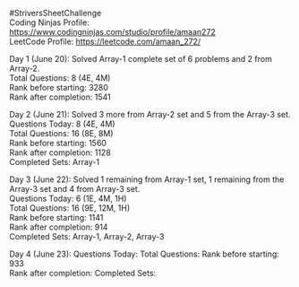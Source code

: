 #StriversSheetChallenge <br>
Coding Ninjas Profile: https://www.codingninjas.com/studio/profile/amaan272 <br>
LeetCode Profile: https://leetcode.com/amaan_272/ <br>

Day 1 (June 20): Solved Array-1 complete set of 6 problems and 2 from Array-2. <br>
Total Questions: 8 (4E, 4M) <br>
Rank before starting: 3280 <br>
Rank after completion: 1541 <br>

Day 2 (June 21): Solved 3 more from Array-2 set and 5 from the Array-3 set. <br>
Questions Today: 8 (4E, 4M) <br>
Total Questions: 16 (8E, 8M) <br>
Rank before starting: 1560 <br>
Rank after completion: 1128  <br>
Completed Sets: Array-1 

Day 3 (June 22): Solved 1 remaining from Array-1 set, 1 remaining from the Array-3 set and 4 from Array-3 set. <br>
Questions Today: 6 (1E, 4M, 1H) <br>
Total Questions: 16 (9E, 12M, 1H) <br>
Rank before starting: 1141 <br>
Rank after completion: 914  <br>
Completed Sets: Array-1, Array-2, Array-3 

Day 4 (June 23): 
Questions Today: 
Total Questions: 
Rank before starting: 933 <br>
Rank after completion:
Completed Sets: 
